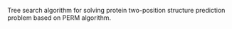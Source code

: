 Tree search algorithm for solving protein two-position structure prediction problem based on PERM algorithm.
